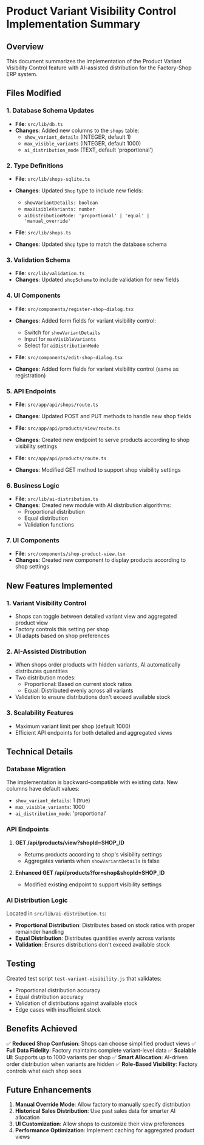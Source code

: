 # Product Variant Visibility Control Implementation Summary

## Overview
This document summarizes the implementation of the Product Variant Visibility Control feature with AI-assisted distribution for the Factory-Shop ERP system.

## Files Modified

### 1. Database Schema Updates
- **File**: `src/lib/db.ts`
- **Changes**: Added new columns to the `shops` table:
  - `show_variant_details` (INTEGER, default 1)
  - `max_visible_variants` (INTEGER, default 1000)
  - `ai_distribution_mode` (TEXT, default 'proportional')

### 2. Type Definitions
- **File**: `src/lib/shops-sqlite.ts`
- **Changes**: Updated `Shop` type to include new fields:
  - `showVariantDetails: boolean`
  - `maxVisibleVariants: number`
  - `aiDistributionMode: 'proportional' | 'equal' | 'manual_override'`

- **File**: `src/lib/shops.ts`
- **Changes**: Updated `Shop` type to match the database schema

### 3. Validation Schema
- **File**: `src/lib/validation.ts`
- **Changes**: Updated `shopSchema` to include validation for new fields

### 4. UI Components
- **File**: `src/components/register-shop-dialog.tsx`
- **Changes**: Added form fields for variant visibility control:
  - Switch for `showVariantDetails`
  - Input for `maxVisibleVariants`
  - Select for `aiDistributionMode`

- **File**: `src/components/edit-shop-dialog.tsx`
- **Changes**: Added form fields for variant visibility control (same as registration)

### 5. API Endpoints
- **File**: `src/app/api/shops/route.ts`
- **Changes**: Updated POST and PUT methods to handle new shop fields

- **File**: `src/app/api/products/view/route.ts`
- **Changes**: Created new endpoint to serve products according to shop visibility settings

- **File**: `src/app/api/products/route.ts`
- **Changes**: Modified GET method to support shop visibility settings

### 6. Business Logic
- **File**: `src/lib/ai-distribution.ts`
- **Changes**: Created new module with AI distribution algorithms:
  - Proportional distribution
  - Equal distribution
  - Validation functions

### 7. UI Components
- **File**: `src/components/shop-product-view.tsx`
- **Changes**: Created new component to display products according to shop settings

## New Features Implemented

### 1. Variant Visibility Control
- Shops can toggle between detailed variant view and aggregated product view
- Factory controls this setting per shop
- UI adapts based on shop preferences

### 2. AI-Assisted Distribution
- When shops order products with hidden variants, AI automatically distributes quantities
- Two distribution modes:
  - Proportional: Based on current stock ratios
  - Equal: Distributed evenly across all variants
- Validation to ensure distributions don't exceed available stock

### 3. Scalability Features
- Maximum variant limit per shop (default 1000)
- Efficient API endpoints for both detailed and aggregated views

## Technical Details

### Database Migration
The implementation is backward-compatible with existing data. New columns have default values:
- `show_variant_details`: 1 (true)
- `max_visible_variants`: 1000
- `ai_distribution_mode`: 'proportional'

### API Endpoints

1. **GET /api/products/view?shopId=SHOP_ID**
   - Returns products according to shop's visibility settings
   - Aggregates variants when `showVariantDetails` is false

2. **Enhanced GET /api/products?for=shop&shopId=SHOP_ID**
   - Modified existing endpoint to support visibility settings

### AI Distribution Logic

Located in `src/lib/ai-distribution.ts`:
- **Proportional Distribution**: Distributes based on stock ratios with proper remainder handling
- **Equal Distribution**: Distributes quantities evenly across variants
- **Validation**: Ensures distributions don't exceed available stock

## Testing

Created test script `test-variant-visibility.js` that validates:
- Proportional distribution accuracy
- Equal distribution accuracy
- Validation of distributions against available stock
- Edge cases with insufficient stock

## Benefits Achieved

✅ **Reduced Shop Confusion**: Shops can choose simplified product views
✅ **Full Data Fidelity**: Factory maintains complete variant-level data
✅ **Scalable UI**: Supports up to 1000 variants per shop
✅ **Smart Allocation**: AI-driven order distribution when variants are hidden
✅ **Role-Based Visibility**: Factory controls what each shop sees

## Future Enhancements

1. **Manual Override Mode**: Allow factory to manually specify distribution
2. **Historical Sales Distribution**: Use past sales data for smarter AI allocation
3. **UI Customization**: Allow shops to customize their view preferences
4. **Performance Optimization**: Implement caching for aggregated product views